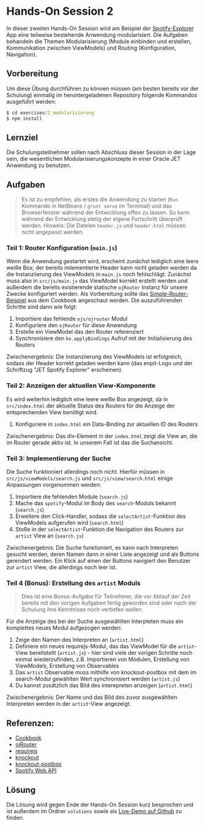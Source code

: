 # Hands-On Session 2

In dieser zweiten Hands-On Session wird am Beispiel der [Spotify-Explorer](https://github.com/enpit/jet-spotify-explorer/) App eine teilweise bestehende Anwendung modularisiert.
Die Aufgaben behandeln die Themen Modularisierung (Module einbinden und erstellen, Kommunikation zwischen ViewModels) und Routing (Konfiguration, Navigation).

## Vorbereitung

Um diese Übung durchführen zu können müssen (am besten bereits vor der Schulung) einmalig im heruntergeladenen Repository folgende Kommandos ausgeführt werden:

``` cmd
$ cd exercises/2_modularisierung
$ npm install
```

## Lernziel

Die Schulungsteilnehmer sollen nach Abschluss dieser Session in der Lage sein, die wesentlichen Modularisierungskonzepte in einer Oracle JET Anwendung zu benutzen.

## Aufgaben

> Es ist zu empfehlen, als erstes die Anwendung zu starten (`Run` Kommando in NetBeans / `grunt serve` im Terminal) und das Browserfenster während der Entwicklung offen zu lassen.
> So kann während der Entwicklung stetig der eigene Fortschritt überprüft werden.
> Hinweis: Die Dateien `header.js` und `header.html` müssen nicht angepasst werden.

### Teil 1: Router Konfiguration (`main.js`)

Wenn die Anwendung gestartet wird, erscheint zunächst lediglich eine leere weiße Box; der bereits imlementierte Header kann nicht geladen werden da die Instanziierung des ViewModels in `main.js` noch fehlschlägt.
Zunächst muss also in `src/js/main.js` das ViewModel korrekt erstellt werden und außerdem die bereits existierende statische `ojRouter` Instanz für unsere Zwecke konfiguriert werden.
Als Vorbereitung sollte das [Simple-Router-Beispiel](http://www.oracle.com/webfolder/technetwork/jet/jetCookbook.html?component=router&demo=simple) aus dem Cookbook angeschaut werden.
Die auszuführenden Schritte sind dann wie folgt:

  1. Importiere das fehlende `ojs/ojrouter` Modul
  2. Konfiguriere den `ojRouter` für diese Anwendung
  3. Erstelle ein ViewModel das den Router referenziert
  4. Synchronisiere den `ko.applyBindings` Aufruf mit der Initialisierung des Routers

Zwischenergebnis: Die Instanziierung des ViewModels ist erfolgreich, sodass der Header korrekt geladen werden kann (das enpit-Logo und der Schriftzug "JET Spotify Explorer" erscheinen).

### Teil 2: Anzeigen der aktuellen View-Komponente

Es wird weiterhin lediglich eine leere weiße Box angezeigt, da in `src/index.html` der aktuelle Status des Routers für die Anzeige der entsprechenden View benötigt wird.

  1. Konfiguriere in `index.html` ein Data-Binding zur aktuellen ID des Routers

Zwischenergebnis: Das div-Element in der `index.html` zeigt die View an, die im Router gerade aktiv ist.
In unserem Fall ist das die Suchansicht.

### Teil 3: Implementierung der Suche

Die Suche funktioniert allerdings noch nicht.
Hierfür müssen in `src/js/viewModels/search.js` und `src/js/view/search.html` einige Anpassungen vorgenommen werden:

  1. Importiere die fehlenden Module (`search.js`)
  2. Mache das `spotify`-Modul im Body des `search`-Moduls bekannt (`search.js`)
  3. Erweitere den Click-Handler, sodass die `selectArtist`-Funktion des ViewModels aufgerufen wird (`search.html`)
  4. Stoße in der `selectArtist`-Funktion die Navigation des Routers zur `artist` View an (`search.js`)

Zwischenergebnis: Die Suche funktioniert, es kann nach Interpreten gesucht werden, deren Namen dann in einer Liste angezeigt und als Buttons gerendert werden.
Ein Klick auf einen der Buttons navigiert den Benutzer zur `artist` View, die allerdings noch leer ist.

### Teil 4 (Bonus): Erstellung des `artist` Moduls

> Dies ist eine Bonus-Aufgabe für Teilnehmer, die vor Ablauf der Zeit bereits mit den vorigen Aufgaben fertig geworden sind oder nach der Schulung ihre Kenntnisse noch vertiefen wollen.

Für die Anzeige des bei der Suche ausgewählten Interpteten muss ein komplettes neues Modul aufgezogen werden:

  1. Zeige den Namen des Interpreten an (`artist.html`)
  2. Definiere ein neues requirejs-Modul, das das ViewModel für die `artist`-View bereitstellt (`artist.js`)
    - hier sind viele der vorigen Schritte noch einmal wiederzufinden, z.B. Importieren von Modulen, Erstellung von ViewModels, Erstellung von Observables
  3. Das `artist` Observable muss mithilfe von knockout-postbox mit dem im search-Modul gewählten Wert synchronisiert werden (`artist.js`)
  4. Du kannst zusätzlich das Bild des interepreten anzeigen (`artist.html`)

Zwischenergebnis: Der Name und das Bild des zuvor ausgewählten Interpreten werden in der `artist`-View angezeigt.

## Referenzen:

- [Cookbook](http://www.oracle.com/webfolder/technetwork/jet/jetCookbook.html)
- [ojRouter](http://www.oracle.com/webfolder/technetwork/jet/jetCookbook.html?component=router&demo=simple)
- [requirejs](http://requirejs.org/)
- [knockout](http://knockoutjs.com/documentation/introduction.html)
- [knockout-postbox](https://github.com/rniemeyer/knockout-postbox)
- [Spotify Web API](https://developer.spotify.com/web-api/console/)

## Lösung

Die Lösung wird gegen Ende der Hands-On Session kurz besprochen und ist außerdem im Ordner `solutions` sowie als [Live-Demo auf Github](https://enpit.github.io/jet-spotify-explorer/web/) zu finden.
